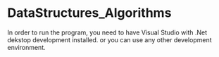 # DataStructures_Algorithms
In order to run the program, you need to have Visual Studio with .Net dekstop development installed.
or you can use any other development environment.
